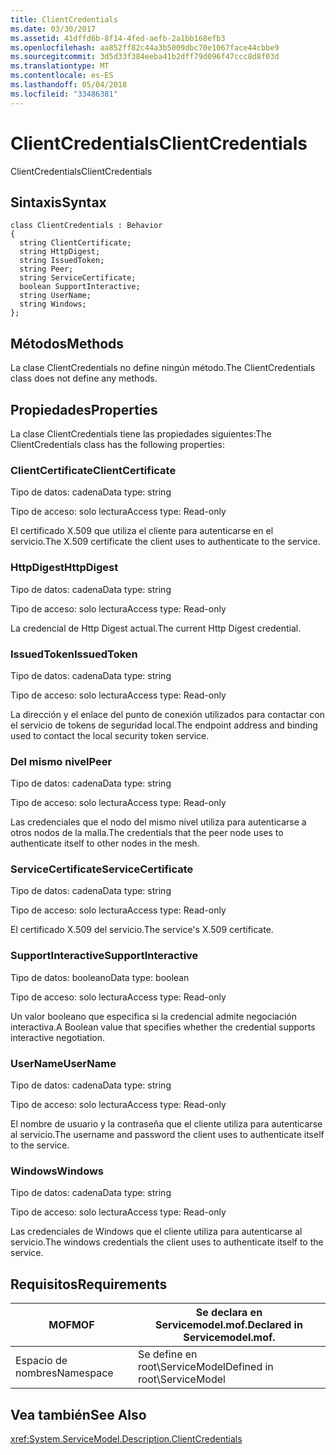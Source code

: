 ```yaml
---
title: ClientCredentials
ms.date: 03/30/2017
ms.assetid: 41dffd6b-8f14-4fed-aefb-2a1bb168efb3
ms.openlocfilehash: aa852ff82c44a3b5009dbc70e1067face44cbbe9
ms.sourcegitcommit: 3d5d33f384eeba41b2dff79d096f47ccc8d8f03d
ms.translationtype: MT
ms.contentlocale: es-ES
ms.lasthandoff: 05/04/2018
ms.locfileid: "33486381"
---
```

# <a name="clientcredentials"></a><span data-ttu-id="4965a-102">ClientCredentials</span><span class="sxs-lookup"><span data-stu-id="4965a-102">ClientCredentials</span></span>
<span data-ttu-id="4965a-103">ClientCredentials</span><span class="sxs-lookup"><span data-stu-id="4965a-103">ClientCredentials</span></span>  
  
## <a name="syntax"></a><span data-ttu-id="4965a-104">Sintaxis</span><span class="sxs-lookup"><span data-stu-id="4965a-104">Syntax</span></span>  
  
```  
class ClientCredentials : Behavior  
{  
  string ClientCertificate;  
  string HttpDigest;  
  string IssuedToken;  
  string Peer;  
  string ServiceCertificate;  
  boolean SupportInteractive;  
  string UserName;  
  string Windows;  
};  
```  
  
## <a name="methods"></a><span data-ttu-id="4965a-105">Métodos</span><span class="sxs-lookup"><span data-stu-id="4965a-105">Methods</span></span>  
 <span data-ttu-id="4965a-106">La clase ClientCredentials no define ningún método.</span><span class="sxs-lookup"><span data-stu-id="4965a-106">The ClientCredentials class does not define any methods.</span></span>  
  
## <a name="properties"></a><span data-ttu-id="4965a-107">Propiedades</span><span class="sxs-lookup"><span data-stu-id="4965a-107">Properties</span></span>  
 <span data-ttu-id="4965a-108">La clase ClientCredentials tiene las propiedades siguientes:</span><span class="sxs-lookup"><span data-stu-id="4965a-108">The ClientCredentials class has the following properties:</span></span>  
  
### <a name="clientcertificate"></a><span data-ttu-id="4965a-109">ClientCertificate</span><span class="sxs-lookup"><span data-stu-id="4965a-109">ClientCertificate</span></span>  
 <span data-ttu-id="4965a-110">Tipo de datos: cadena</span><span class="sxs-lookup"><span data-stu-id="4965a-110">Data type: string</span></span>  
  
 <span data-ttu-id="4965a-111">Tipo de acceso: solo lectura</span><span class="sxs-lookup"><span data-stu-id="4965a-111">Access type: Read-only</span></span>  
  
 <span data-ttu-id="4965a-112">El certificado X.509 que utiliza el cliente para autenticarse en el servicio.</span><span class="sxs-lookup"><span data-stu-id="4965a-112">The X.509 certificate the client uses to authenticate to the service.</span></span>  
  
### <a name="httpdigest"></a><span data-ttu-id="4965a-113">HttpDigest</span><span class="sxs-lookup"><span data-stu-id="4965a-113">HttpDigest</span></span>  
 <span data-ttu-id="4965a-114">Tipo de datos: cadena</span><span class="sxs-lookup"><span data-stu-id="4965a-114">Data type: string</span></span>  
  
 <span data-ttu-id="4965a-115">Tipo de acceso: solo lectura</span><span class="sxs-lookup"><span data-stu-id="4965a-115">Access type: Read-only</span></span>  
  
 <span data-ttu-id="4965a-116">La credencial de Http Digest actual.</span><span class="sxs-lookup"><span data-stu-id="4965a-116">The current Http Digest credential.</span></span>  
  
### <a name="issuedtoken"></a><span data-ttu-id="4965a-117">IssuedToken</span><span class="sxs-lookup"><span data-stu-id="4965a-117">IssuedToken</span></span>  
 <span data-ttu-id="4965a-118">Tipo de datos: cadena</span><span class="sxs-lookup"><span data-stu-id="4965a-118">Data type: string</span></span>  
  
 <span data-ttu-id="4965a-119">Tipo de acceso: solo lectura</span><span class="sxs-lookup"><span data-stu-id="4965a-119">Access type: Read-only</span></span>  
  
 <span data-ttu-id="4965a-120">La dirección y el enlace del punto de conexión utilizados para contactar con el servicio de tokens de seguridad local.</span><span class="sxs-lookup"><span data-stu-id="4965a-120">The endpoint address and binding used to contact the local security token service.</span></span>  
  
### <a name="peer"></a><span data-ttu-id="4965a-121">Del mismo nivel</span><span class="sxs-lookup"><span data-stu-id="4965a-121">Peer</span></span>  
 <span data-ttu-id="4965a-122">Tipo de datos: cadena</span><span class="sxs-lookup"><span data-stu-id="4965a-122">Data type: string</span></span>  
  
 <span data-ttu-id="4965a-123">Tipo de acceso: solo lectura</span><span class="sxs-lookup"><span data-stu-id="4965a-123">Access type: Read-only</span></span>  
  
 <span data-ttu-id="4965a-124">Las credenciales que el nodo del mismo nivel utiliza para autenticarse a otros nodos de la malla.</span><span class="sxs-lookup"><span data-stu-id="4965a-124">The credentials that the peer node uses to authenticate itself to other nodes in the mesh.</span></span>  
  
### <a name="servicecertificate"></a><span data-ttu-id="4965a-125">ServiceCertificate</span><span class="sxs-lookup"><span data-stu-id="4965a-125">ServiceCertificate</span></span>  
 <span data-ttu-id="4965a-126">Tipo de datos: cadena</span><span class="sxs-lookup"><span data-stu-id="4965a-126">Data type: string</span></span>  
  
 <span data-ttu-id="4965a-127">Tipo de acceso: solo lectura</span><span class="sxs-lookup"><span data-stu-id="4965a-127">Access type: Read-only</span></span>  
  
 <span data-ttu-id="4965a-128">El certificado X.509 del servicio.</span><span class="sxs-lookup"><span data-stu-id="4965a-128">The service's X.509 certificate.</span></span>  
  
### <a name="supportinteractive"></a><span data-ttu-id="4965a-129">SupportInteractive</span><span class="sxs-lookup"><span data-stu-id="4965a-129">SupportInteractive</span></span>  
 <span data-ttu-id="4965a-130">Tipo de datos: booleano</span><span class="sxs-lookup"><span data-stu-id="4965a-130">Data type: boolean</span></span>  
  
 <span data-ttu-id="4965a-131">Tipo de acceso: solo lectura</span><span class="sxs-lookup"><span data-stu-id="4965a-131">Access type: Read-only</span></span>  
  
 <span data-ttu-id="4965a-132">Un valor booleano que especifica si la credencial admite negociación interactiva.</span><span class="sxs-lookup"><span data-stu-id="4965a-132">A Boolean value that specifies whether the credential supports interactive negotiation.</span></span>  
  
### <a name="username"></a><span data-ttu-id="4965a-133">UserName</span><span class="sxs-lookup"><span data-stu-id="4965a-133">UserName</span></span>  
 <span data-ttu-id="4965a-134">Tipo de datos: cadena</span><span class="sxs-lookup"><span data-stu-id="4965a-134">Data type: string</span></span>  
  
 <span data-ttu-id="4965a-135">Tipo de acceso: solo lectura</span><span class="sxs-lookup"><span data-stu-id="4965a-135">Access type: Read-only</span></span>  
  
 <span data-ttu-id="4965a-136">El nombre de usuario y la contraseña que el cliente utiliza para autenticarse al servicio.</span><span class="sxs-lookup"><span data-stu-id="4965a-136">The username and password the client uses to authenticate itself to the service.</span></span>  
  
### <a name="windows"></a><span data-ttu-id="4965a-137">Windows</span><span class="sxs-lookup"><span data-stu-id="4965a-137">Windows</span></span>  
 <span data-ttu-id="4965a-138">Tipo de datos: cadena</span><span class="sxs-lookup"><span data-stu-id="4965a-138">Data type: string</span></span>  
  
 <span data-ttu-id="4965a-139">Tipo de acceso: solo lectura</span><span class="sxs-lookup"><span data-stu-id="4965a-139">Access type: Read-only</span></span>  
  
 <span data-ttu-id="4965a-140">Las credenciales de Windows que el cliente utiliza para autenticarse al servicio.</span><span class="sxs-lookup"><span data-stu-id="4965a-140">The windows credentials the client uses to authenticate itself to the service.</span></span>  
  
## <a name="requirements"></a><span data-ttu-id="4965a-141">Requisitos</span><span class="sxs-lookup"><span data-stu-id="4965a-141">Requirements</span></span>  
  
|<span data-ttu-id="4965a-142">MOF</span><span class="sxs-lookup"><span data-stu-id="4965a-142">MOF</span></span>|<span data-ttu-id="4965a-143">Se declara en Servicemodel.mof.</span><span class="sxs-lookup"><span data-stu-id="4965a-143">Declared in Servicemodel.mof.</span></span>|  
|---------|-----------------------------------|  
|<span data-ttu-id="4965a-144">Espacio de nombres</span><span class="sxs-lookup"><span data-stu-id="4965a-144">Namespace</span></span>|<span data-ttu-id="4965a-145">Se define en root\ServiceModel</span><span class="sxs-lookup"><span data-stu-id="4965a-145">Defined in root\ServiceModel</span></span>|  
  
## <a name="see-also"></a><span data-ttu-id="4965a-146">Vea también</span><span class="sxs-lookup"><span data-stu-id="4965a-146">See Also</span></span>  
 <xref:System.ServiceModel.Description.ClientCredentials>
